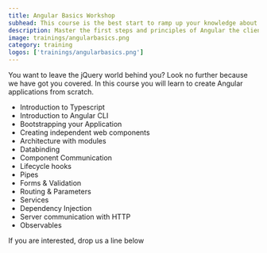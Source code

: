 ```yaml
---
title: Angular Basics Workshop
subhead: This course is the best start to ramp up your knowledge about Angular and component driven web development.
description: Master the first steps and principles of Angular the client side framework for building modern web applications.
image: trainings/angularbasics.png
category: training
logos: ['trainings/angularbasics.png']
---
```


You want to leave the jQuery world behind you? Look no further because we have got you covered. In this course you will learn to create Angular applications from scratch.

- Introduction to Typescript
- Introduction to Angular CLI
- Bootstrapping your Application
- Creating independent web components
- Architecture with modules
- Databinding
- Component Communication
- Lifecycle hooks
- Pipes
- Forms & Validation
- Routing & Parameters
- Services
- Dependency Injection
- Server communication with HTTP
- Observables

If you are interested, drop us a line below